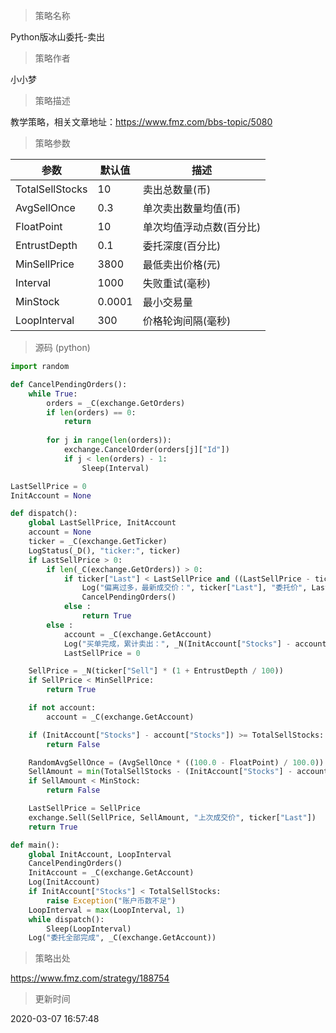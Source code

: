 
> 策略名称

Python版冰山委托-卖出

> 策略作者

小小梦

> 策略描述

教学策略，相关文章地址：https://www.fmz.com/bbs-topic/5080

> 策略参数



|参数|默认值|描述|
|----|----|----|
|TotalSellStocks|10|卖出总数量(币)|
|AvgSellOnce|0.3|单次卖出数量均值(币)|
|FloatPoint|10|单次均值浮动点数(百分比)|
|EntrustDepth|0.1|委托深度(百分比)|
|MinSellPrice|3800|最低卖出价格(元)|
|Interval|1000|失败重试(毫秒)|
|MinStock|0.0001|最小交易量|
|LoopInterval|300|价格轮询间隔(毫秒)|


> 源码 (python)

``` python
import random

def CancelPendingOrders():
    while True:
        orders = _C(exchange.GetOrders)
        if len(orders) == 0:
            return
        
        for j in range(len(orders)):
            exchange.CancelOrder(orders[j]["Id"])
            if j < len(orders) - 1:
                Sleep(Interval)

LastSellPrice = 0
InitAccount = None

def dispatch():
    global LastSellPrice, InitAccount
    account = None
    ticker = _C(exchange.GetTicker)
    LogStatus(_D(), "ticker:", ticker)
    if LastSellPrice > 0:
        if len(_C(exchange.GetOrders)) > 0:
            if ticker["Last"] < LastSellPrice and ((LastSellPrice - ticker["Last"]) / ticker["Last"]) > (2 * (EntrustDepth / 100)):
                Log("偏离过多，最新成交价：", ticker["Last"], "委托价", LastSellPrice)
                CancelPendingOrders()
            else :
                return True
        else :
            account = _C(exchange.GetAccount)
            Log("买单完成，累计卖出：", _N(InitAccount["Stocks"] - account["Stocks"]), "平均卖出价：", _N((account["Balance"] - InitAccount["Balance"]) / (InitAccount["Stocks"] - account["Stocks"])))
            LastSellPrice = 0

    SellPrice = _N(ticker["Sell"] * (1 + EntrustDepth / 100))
    if SellPrice < MinSellPrice:
        return True

    if not account:
        account = _C(exchange.GetAccount)

    if (InitAccount["Stocks"] - account["Stocks"]) >= TotalSellStocks:
        return False 

    RandomAvgSellOnce = (AvgSellOnce * ((100.0 - FloatPoint) / 100.0)) + (((FloatPoint * 2) / 100.0) * AvgSellOnce * random.random())
    SellAmount = min(TotalSellStocks - (InitAccount["Stocks"] - account["Stocks"]), RandomAvgSellOnce)
    if SellAmount < MinStock:
        return False 

    LastSellPrice = SellPrice
    exchange.Sell(SellPrice, SellAmount, "上次成交价", ticker["Last"])
    return True

def main():
    global InitAccount, LoopInterval
    CancelPendingOrders()
    InitAccount = _C(exchange.GetAccount)
    Log(InitAccount)
    if InitAccount["Stocks"] < TotalSellStocks:
        raise Exception("账户币数不足")
    LoopInterval = max(LoopInterval, 1)
    while dispatch():
        Sleep(LoopInterval)
    Log("委托全部完成", _C(exchange.GetAccount))


```

> 策略出处

https://www.fmz.com/strategy/188754

> 更新时间

2020-03-07 16:57:48
